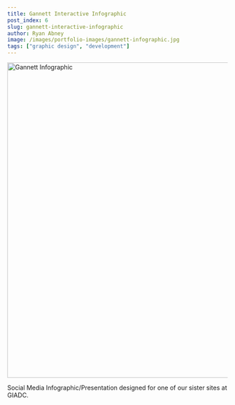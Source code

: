 ```yaml
---
title: Gannett Interactive Infographic
post_index: 6
slug: gannett-interactive-infographic
author: Ryan Abney
image: /images/portfolio-images/gannett-infographic.jpg
tags: ["graphic design", "development"]
---
```


<img src="/images/portfolio-images/gannett-infographic.jpg" alt="Gannett Infographic" width="920" height="720" />

Social Media Infographic/Presentation designed for one of our sister sites at GIADC.
